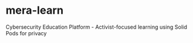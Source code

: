# mera-learn
Cybersecurity Education Platform - Activist-focused learning using Solid Pods for privacy
